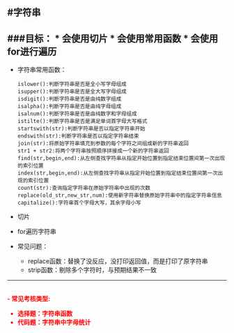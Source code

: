 #字符串
---
###目标：
	* 会使用切片
	* 会使用常用函数
	* 会使用for进行遍历
---

- 字符串常用函数：
	```
	islower():判断字符串是否是全小写字母组成
	isupper():判断字符串是否是全大写字母组成
	isdigit():判断字符串是否是由纯数字组成
	isalpha():判断字符串是否是由纯字母组成
	isalnum():判断字符串是否是由纯数字和字母组成
	istilte():判断字符串是否是满足单词首字母大写格式
	startswith(str):判断字符串是否以指定字符串开始
	endswith(str):判断字符串是否以指定字符串结束
	join(str):将原始字符串填充到参数的每个字符之间组成新的字符串返回
	str1 + str2:将两个字符串按照顺序拼接成一个新的字符串返回
	find(str,begin,end):从左侧查找字符串从指定开始位置到指定结束位置间第一次出现的索引位置
	index(str,begin,end):从左侧查找字符串从指定开始位置到指定结束位置间第一次出现的索引位置
	count(str):查询指定字符串在原始字符串中出现的次数
	replace(old_str,new_str,num):使用新字符串替换原始字符串中的指定字符串信息
	capitalize():字符串首个字母大写，其余字母小写
	```
- 切片
- for遍历字符串

- 常见问题：
	* replace函数：替换了没反应，没打印返回值，而是打印了原字符串
	* strip函数：剔除多个字符时，与预期结果不一致

<hr/>
<br>
<font color="FF0000"><strong>- 常见考核类型:
<ul>
	<li>选择题：字符串函数</li>
	<li>代码题：字符串中字母统计</li>
</ul></strong>
</font>	
